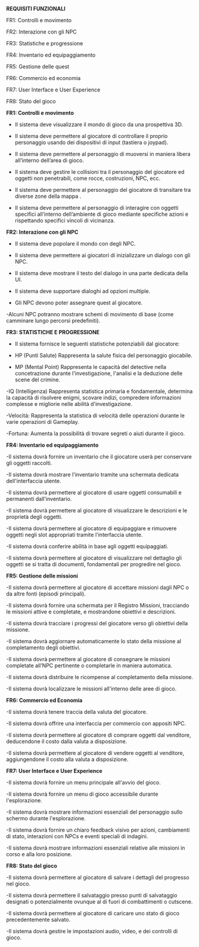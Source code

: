 

**REQUISITI FUNZIONALI**

FR1: Controlli e movimento

FR2: Interazione con gli NPC

FR3: Statistiche e progressione

FR4: Inventario ed equipaggiamento

FR5: Gestione delle quest

FR6: Commercio ed economia

FR7: User Interface e User Experience

FR8: Stato del gioco


**FR1: Controlli e movimento**
- Il sistema deve visualizzare il mondo di gioco da una prospettiva 3D.

- Il sistema deve permettere al giocatore di controllare il proprio personaggio usando dei dispositivi di input (tastiera o joypad).

- Il sistema deve permettere al personaggio di muoversi in maniera libera all’interno dell’area di gioco.

- Il sistema deve gestire le collisioni tra il personaggio del giocatore ed oggetti non penetrabili, come rocce, costruzioni, NPC, ecc.

- Il sistema deve permettere al personaggio del giocatore di transitare tra diverse zone della mappa .

- Il sistema deve permettere al personaggio di interagire con oggetti specifici all’interno dell’ambiente di gioco mediante specifiche azioni e rispettando specifici vincoli di vicinanza.

**FR2: Interazione con gli NPC**
- Il sistema deve popolare il mondo con degli NPC.

- Il sistema deve permettere ai giocatori di inizializzare un dialogo con gli NPC.

- Il sistema deve mostrare il testo del dialogo in una parte dedicata della UI.

- Il sistema deve supportare dialoghi ad opzioni multiple.

- Gli NPC devono poter assegnare quest al giocatore.

-Alcuni NPC potranno mostrare schemi di movimento di base (come camminare lungo percorsi predefiniti).


**FR3: STATISTICHE E PROGRESSIONE**
- Il sistema fornisce le seguenti statistiche potenziabili dal giocatore:

- HP (Punti Salute) Rappresenta la salute fisica del personaggio giocabile.

- MP (Mental Point) Rappresenta le capacità del detective nella concetrazione durante l'investigazione, l'analisi e la deduzione delle scene del crimine.

-IQ (Intelligenza) Rappresenta statistica primaria e fondamentale, determina la capacità di risolvere 
enigmi, scovare indizi, compredere informazioni complesse e migliorie nelle abilità d'investigazione.

-Velocità: Rappresenta la statistica di velocità delle operazioni durante le varie operazioni di Gameplay.

-Fortuna: Aumenta la possibilità di trovare segreti o aiuti durante il gioco.


**FR4: Inventario ed equipaggiamento**

-Il sistema dovrà fornire un inventario che il giocatore userà per conservare gli oggetti raccolti.

-Il sistema dovrà mostrare l'inventario tramite una schermata dedicata dell'interfaccia utente.

-Il sistema dovrà permettere al giocatore di usare oggetti consumabili e permanenti dall'inventario.

-Il sistema dovrà permettere al giocatore di visualizzare le descrizioni e le proprietà degli oggetti.

-Il sistema dovrà permettere al giocatore di equipaggiare e rimuovere oggetti negli slot appropriati tramite l'interfaccia utente.

-Il sistema dovrà conferire abilità in base agli oggetti equipaggiati.

-Il sistema dovrà permettere al giocatore di visualizzare nel dettaglio gli oggetti se si tratta di documenti, fondamentali per progredire nel gioco.

**FR5: Gestione delle missioni**

-Il sistema dovrà permettere al giocatore di accettare missioni dagli NPC o da altre fonti (episodi principali).

-Il sistema dovrà fornire una schermata per il Registro Missioni, tracciando le missioni attive e completate, e mostrandone obiettivi e descrizioni.

-Il sistema dovrà tracciare i progressi del giocatore verso gli obiettivi della missione.

-Il sistema dovrà aggiornare automaticamente lo stato della missione al completamento degli obiettivi.

-Il sistema dovrà permettere al giocatore di consegnare le missioni completate all’NPC pertinente o completarle in maniera automatica.

-Il sistema dovrà distribuire le ricompense al completamento della missione.

-Il sistema dovrà localizzare le missioni all'interno delle aree di gioco.

**FR6: Commercio ed Economia**

-Il sistema dovrà tenere traccia della valuta del giocatore.

-Il sistema dovrà offrire una interfaccia per commercio con appositi NPC.

-Il sistema dovrà permettere al giocatore di comprare oggetti dal venditore, deducendone il costo dalla valuta a disposizione.

-Il sistema dovrà permettere al giocatore di vendere oggetti al venditore, aggiungendone il costo alla valuta a disposizione.

**FR7: User Interface e User Experience**

-Il sistema dovrà fornire un menu principale all'avvio del gioco.

-Il sistema dovrà fornire un menu di gioco accessibile durante l'esplorazione.

-Il sistema dovrà mostrare informazioni essenziali del personaggio sullo schermo durante l'esplorazione.

-Il sistema dovrà fornire un chiaro feedback visivo per azioni, cambiamenti di stato, interazioni con NPCs e eventi speciali di indagini.

-Il sistema dovrà mostrare informazioni essenziali relative alle missioni in corso e alla loro posizione.

**FR8: Stato del gioco**

-Il sistema dovrà permettere al giocatore di salvare i dettagli del progresso nel gioco.

-Il sistema dovrà permettere il salvataggio presso punti di salvataggio designati o potenzialmente ovunque al di fuori di combattimenti o cutscene.

-Il sistema dovrà permettere al giocatore di caricare uno stato di gioco precedentemente salvato.

-Il sistema dovrà gestire le impostazioni audio, video, e dei controlli di gioco.
 

